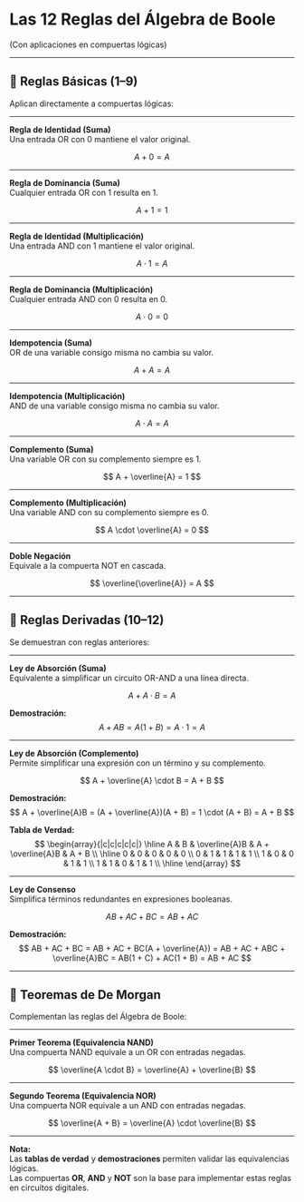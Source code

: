 # Las 12 Reglas del Álgebra de Boole  
(Con aplicaciones en compuertas lógicas)

---

## 🔹 Reglas Básicas (1–9)  
Aplican directamente a compuertas lógicas:

---

**Regla de Identidad (Suma)**  
Una entrada OR con 0 mantiene el valor original.  

$$
A + 0 = A
$$

---

**Regla de Dominancia (Suma)**  
Cualquier entrada OR con 1 resulta en 1.  

$$
A + 1 = 1
$$

---

**Regla de Identidad (Multiplicación)**  
Una entrada AND con 1 mantiene el valor original.  

$$
A \cdot 1 = A
$$

---

**Regla de Dominancia (Multiplicación)**  
Cualquier entrada AND con 0 resulta en 0.  

$$
A \cdot 0 = 0
$$

---

**Idempotencia (Suma)**  
OR de una variable consigo misma no cambia su valor.  

$$
A + A = A
$$

---

**Idempotencia (Multiplicación)**  
AND de una variable consigo misma no cambia su valor.  

$$
A \cdot A = A
$$

---

**Complemento (Suma)**  
Una variable OR con su complemento siempre es 1.  

$$
A + \overline{A} = 1
$$

---

**Complemento (Multiplicación)**  
Una variable AND con su complemento siempre es 0.  

$$
A \cdot \overline{A} = 0
$$

---

**Doble Negación**  
Equivale a la compuerta NOT en cascada.  

$$
\overline{\overline{A}} = A
$$

---

## 🔸 Reglas Derivadas (10–12)  
Se demuestran con reglas anteriores:

---

**Ley de Absorción (Suma)**  
Equivalente a simplificar un circuito OR-AND a una línea directa.  

$$
A + A \cdot B = A
$$

**Demostración:**  
$$
A + AB = A(1 + B) = A \cdot 1 = A
$$

---

**Ley de Absorción (Complemento)**  
Permite simplificar una expresión con un término y su complemento.  

$$
A + \overline{A} \cdot B = A + B
$$

**Demostración:**  
$$
A + \overline{A}B = (A + \overline{A})(A + B) = 1 \cdot (A + B) = A + B
$$

**Tabla de Verdad:**  
$$
\begin{array}{|c|c|c|c|c|}
\hline
A & B & \overline{A}B & A + \overline{A}B & A + B \\
\hline
0 & 0 & 0 & 0 & 0 \\
0 & 1 & 1 & 1 & 1 \\
1 & 0 & 0 & 1 & 1 \\
1 & 1 & 0 & 1 & 1 \\
\hline
\end{array}
$$

---

**Ley de Consenso**  
Simplifica términos redundantes en expresiones booleanas.  

$$
AB + AC + BC = AB + AC
$$

**Demostración:**  
$$
AB + AC + BC = AB + AC + BC(A + \overline{A}) = AB + AC + ABC + \overline{A}BC = AB(1 + C) + AC(1 + B) = AB + AC
$$

---

## 🧠 Teoremas de De Morgan  
Complementan las reglas del Álgebra de Boole:

---

**Primer Teorema (Equivalencia NAND)**  
Una compuerta NAND equivale a un OR con entradas negadas.  

$$
\overline{A \cdot B} = \overline{A} + \overline{B}
$$

---

**Segundo Teorema (Equivalencia NOR)**  
Una compuerta NOR equivale a un AND con entradas negadas.  

$$
\overline{A + B} = \overline{A} \cdot \overline{B}
$$

---

**Nota:**  
Las **tablas de verdad** y **demostraciones** permiten validar las equivalencias lógicas.  
Las compuertas **OR**, **AND** y **NOT** son la base para implementar estas reglas en circuitos digitales.
